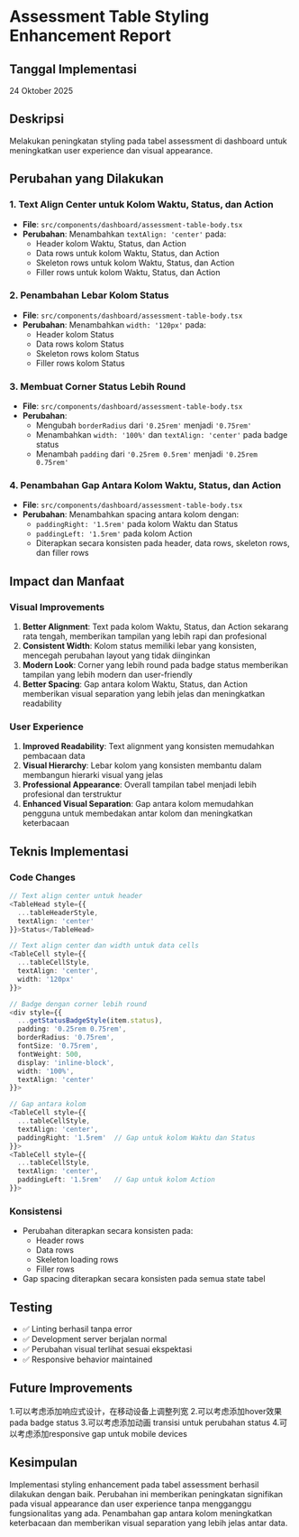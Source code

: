 # Assessment Table Styling Enhancement Report

## Tanggal Implementasi
24 Oktober 2025

## Deskripsi
Melakukan peningkatan styling pada tabel assessment di dashboard untuk meningkatkan user experience dan visual appearance.

## Perubahan yang Dilakukan

### 1. Text Align Center untuk Kolom Waktu, Status, dan Action
- **File**: `src/components/dashboard/assessment-table-body.tsx`
- **Perubahan**: Menambahkan `textAlign: 'center'` pada:
  - Header kolom Waktu, Status, dan Action
  - Data rows untuk kolom Waktu, Status, dan Action
  - Skeleton rows untuk kolom Waktu, Status, dan Action
  - Filler rows untuk kolom Waktu, Status, dan Action

### 2. Penambahan Lebar Kolom Status
- **File**: `src/components/dashboard/assessment-table-body.tsx`
- **Perubahan**: Menambahkan `width: '120px'` pada:
  - Header kolom Status
  - Data rows kolom Status
  - Skeleton rows kolom Status
  - Filler rows kolom Status

### 3. Membuat Corner Status Lebih Round
- **File**: `src/components/dashboard/assessment-table-body.tsx`
- **Perubahan**:
  - Mengubah `borderRadius` dari `'0.25rem'` menjadi `'0.75rem'`
  - Menambahkan `width: '100%'` dan `textAlign: 'center'` pada badge status
  - Menambah `padding` dari `'0.25rem 0.5rem'` menjadi `'0.25rem 0.75rem'`

### 4. Penambahan Gap Antara Kolom Waktu, Status, dan Action
- **File**: `src/components/dashboard/assessment-table-body.tsx`
- **Perubahan**: Menambahkan spacing antara kolom dengan:
  - `paddingRight: '1.5rem'` pada kolom Waktu dan Status
  - `paddingLeft: '1.5rem'` pada kolom Action
  - Diterapkan secara konsisten pada header, data rows, skeleton rows, dan filler rows

## Impact dan Manfaat

### Visual Improvements
1. **Better Alignment**: Text pada kolom Waktu, Status, dan Action sekarang rata tengah, memberikan tampilan yang lebih rapi dan profesional
2. **Consistent Width**: Kolom status memiliki lebar yang konsisten, mencegah perubahan layout yang tidak diinginkan
3. **Modern Look**: Corner yang lebih round pada badge status memberikan tampilan yang lebih modern dan user-friendly
4. **Better Spacing**: Gap antara kolom Waktu, Status, dan Action memberikan visual separation yang lebih jelas dan meningkatkan readability

### User Experience
1. **Improved Readability**: Text alignment yang konsisten memudahkan pembacaan data
2. **Visual Hierarchy**: Lebar kolom yang konsisten membantu dalam membangun hierarki visual yang jelas
3. **Professional Appearance**: Overall tampilan tabel menjadi lebih profesional dan terstruktur
4. **Enhanced Visual Separation**: Gap antara kolom memudahkan pengguna untuk membedakan antar kolom dan meningkatkan keterbacaan

## Teknis Implementasi

### Code Changes
```typescript
// Text align center untuk header
<TableHead style={{
  ...tableHeaderStyle,
  textAlign: 'center'
}}>Status</TableHead>

// Text align center dan width untuk data cells
<TableCell style={{
  ...tableCellStyle,
  textAlign: 'center',
  width: '120px'
}}>

// Badge dengan corner lebih round
<div style={{
  ...getStatusBadgeStyle(item.status),
  padding: '0.25rem 0.75rem',
  borderRadius: '0.75rem',
  fontSize: '0.75rem',
  fontWeight: 500,
  display: 'inline-block',
  width: '100%',
  textAlign: 'center'
}}>

// Gap antara kolom
<TableCell style={{
  ...tableCellStyle,
  textAlign: 'center',
  paddingRight: '1.5rem'  // Gap untuk kolom Waktu dan Status
}}>
<TableCell style={{
  ...tableCellStyle,
  textAlign: 'center',
  paddingLeft: '1.5rem'   // Gap untuk kolom Action
}}>
```

### Konsistensi
- Perubahan diterapkan secara konsisten pada:
  - Header rows
  - Data rows
  - Skeleton loading rows
  - Filler rows
- Gap spacing diterapkan secara konsisten pada semua state tabel

## Testing
- ✅ Linting berhasil tanpa error
- ✅ Development server berjalan normal
- ✅ Perubahan visual terlihat sesuai ekspektasi
- ✅ Responsive behavior maintained

## Future Improvements
1.可以考虑添加响应式设计，在移动设备上调整列宽
2.可以考虑添加hover效果 pada badge status
3.可以考虑添加动画 transisi untuk perubahan status
4.可以考虑添加responsive gap untuk mobile devices

## Kesimpulan
Implementasi styling enhancement pada tabel assessment berhasil dilakukan dengan baik. Perubahan ini memberikan peningkatan signifikan pada visual appearance dan user experience tanpa mengganggu fungsionalitas yang ada. Penambahan gap antara kolom meningkatkan keterbacaan dan memberikan visual separation yang lebih jelas antar data.